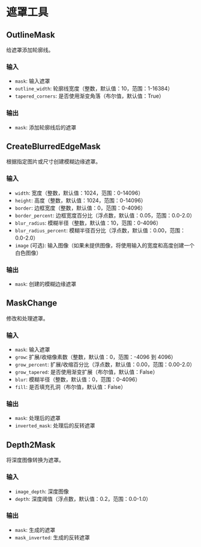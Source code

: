 # 遮罩工具

## OutlineMask
给遮罩添加轮廓线。

### 输入
- `mask`: 输入遮罩
- `outline_width`: 轮廓线宽度（整数，默认值：10，范围：1-16384）
- `tapered_corners`: 是否使用渐变角落（布尔值，默认值：True）

### 输出
- `mask`: 添加轮廓线后的遮罩

## CreateBlurredEdgeMask
根据指定图片或尺寸创建模糊边缘遮罩。

### 输入
- `width`: 宽度（整数，默认值：1024，范围：0-14096）
- `height`: 高度（整数，默认值：1024，范围：0-14096）
- `border`: 边框宽度（整数，默认值：0，范围：0-4096）
- `border_percent`: 边框宽度百分比（浮点数，默认值：0.05，范围：0.0-2.0）
- `blur_radius`: 模糊半径（整数，默认值：10，范围：0-4096）
- `blur_radius_percent`: 模糊半径百分比（浮点数，默认值：0.00，范围：0.0-2.0）
- `image` (可选): 输入图像（如果未提供图像，将使用输入的宽度和高度创建一个白色图像）

### 输出
- `mask`: 创建的模糊边缘遮罩

## MaskChange
修改和处理遮罩。

### 输入
- `mask`: 输入遮罩
- `grow`: 扩展/收缩像素数（整数，默认值：0，范围：-4096 到 4096）
- `grow_percent`: 扩展/收缩百分比（浮点数，默认值：0.00，范围：0.00-2.0）
- `grow_tapered`: 是否使用渐变扩展（布尔值，默认值：False）
- `blur`: 模糊半径（整数，默认值：0，范围：0-4096）
- `fill`: 是否填充孔洞（布尔值，默认值：False）

### 输出
- `mask`: 处理后的遮罩
- `inverted_mask`: 处理后的反转遮罩

## Depth2Mask
将深度图像转换为遮罩。

### 输入
- `image_depth`: 深度图像
- `depth`: 深度阈值（浮点数，默认值：0.2，范围：0.0-1.0）

### 输出
- `mask`: 生成的遮罩
- `mask_inverted`: 生成的反转遮罩